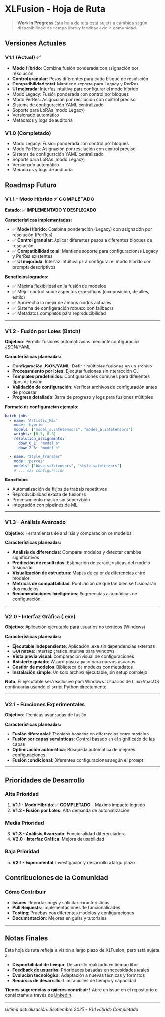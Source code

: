 # XLFusion - Hoja de Ruta

> **Work in Progress**
> Esta hoja de ruta está sujeta a cambios según disponibilidad de tiempo libre y feedback de la comunidad.

## Versiones Actuales

### V1.1 (Actual) ✅
- **Modo Híbrido**: Combina fusión ponderada con asignación por resolución
- **Control granular**: Pesos diferentes para cada bloque de resolución
- **Compatibilidad total**: Mantiene soporte para Legacy y PerRes
- **UI mejorada**: Interfaz intuitiva para configurar el modo híbrido
- Modo Legacy: Fusión ponderada con control por bloques
- Modo PerRes: Asignación por resolución con control preciso
- Sistema de configuración YAML centralizado
- Soporte para LoRAs (modo Legacy)
- Versionado automático
- Metadatos y logs de auditoría

### V1.0 (Completado)
- Modo Legacy: Fusión ponderada con control por bloques
- Modo PerRes: Asignación por resolución con control preciso
- Sistema de configuración YAML centralizado
- Soporte para LoRAs (modo Legacy)
- Versionado automático
- Metadatos y logs de auditoría

## Roadmap Futuro

### ~~V1.1 - Modo Híbrido~~ ✅ COMPLETADO
**Estado**: ✅ **IMPLEMENTADO Y DESPLEGADO**

**Características implementadas:**
- ✅ **Modo Híbrido**: Combina ponderación (Legacy) con asignación por resolución (PerRes)
- ✅ **Control granular**: Aplicar diferentes pesos a diferentes bloques de resolución
- ✅ **Compatibilidad total**: Mantiene soporte para configuraciones Legacy y PerRes existentes
- ✅ **UI mejorada**: Interfaz intuitiva para configurar el modo híbrido con prompts descriptivos

**Beneficios logrados:**
- ✅ Máxima flexibilidad en la fusión de modelos
- ✅ Mejor control sobre aspectos específicos (composición, detalles, estilo)
- ✅ Aprovecha lo mejor de ambos modos actuales
- ✅ Sistema de configuración robusto con fallbacks
- ✅ Metadatos completos para reproducibilidad

---

### V1.2 - Fusión por Lotes (Batch)
**Objetivo**: Permitir fusiones automatizadas mediante configuración JSON/YAML

**Características planeadas:**
- **Configuración JSON/YAML**: Definir múltiples fusiones en un archivo
- **Procesamiento por lotes**: Ejecutar fusiones sin interacción CLI
- **Templates predefinidos**: Configuraciones comunes para diferentes tipos de fusión
- **Validación de configuración**: Verificar archivos de configuración antes de procesar
- **Progreso detallado**: Barra de progreso y logs para fusiones múltiples

**Formato de configuración ejemplo:**
```yaml
batch_jobs:
  - name: "Artistic_Mix"
    mode: "hybrid"
    models: ["model_a.safetensors", "model_b.safetensors"]
    weights: [0.7, 0.3]
    resolution_assignments:
      down_0_1: "model_a"
      down_2_3: "model_b"

  - name: "Style_Transfer"
    mode: "perres"
    models: ["base.safetensors", "style.safetensors"]
    # ... más configuración
```

**Beneficios:**
- Automatización de flujos de trabajo repetitivos
- Reproducibilidad exacta de fusiones
- Procesamiento masivo sin supervisión
- Integración con pipelines de ML

---

### V1.3 - Análisis Avanzado
**Objetivo**: Herramientas de análisis y comparación de modelos

**Características planeadas:**
- **Análisis de diferencias**: Comparar modelos y detectar cambios significativos
- **Predicción de resultados**: Estimación de características del modelo fusionado
- **Visualización de estructura**: Mapas de calor de diferencias entre modelos
- **Métricas de compatibilidad**: Puntuación de qué tan bien se fusionarán dos modelos
- **Recomendaciones inteligentes**: Sugerencias automáticas de configuración

---

### V2.0 - Interfaz Gráfica (.exe)
**Objetivo**: Aplicación ejecutable para usuarios no técnicos (Windows)

**Características planeadas:**
- **Ejecutable independiente**: Aplicación .exe sin dependencias externas
- **GUI nativa**: Interfaz gráfica intuitiva para Windows
- **Vista previa visual**: Comparación visual de configuraciones
- **Asistente guiado**: Wizard paso a paso para nuevos usuarios
- **Gestión de modelos**: Biblioteca de modelos con metadatos
- **Instalación simple**: Un solo archivo ejecutable, sin setup complejo

**Nota**: El ejecutable será exclusivo para Windows. Usuarios de Linux/macOS continuarán usando el script Python directamente.

---

### V2.1 - Funciones Experimentales
**Objetivo**: Técnicas avanzadas de fusión

**Características planeadas:**
- **Fusión diferencial**: Técnicas basadas en diferencias entre modelos
- **Fusión por capas semánticas**: Control basado en el significado de las capas
- **Optimización automática**: Búsqueda automática de mejores configuraciones
- **Fusión condicional**: Diferentes configuraciones según el prompt

---

## Prioridades de Desarrollo

### Alta Prioridad
1. ~~**V1.1 - Modo Híbrido**~~: ✅ **COMPLETADO** - Máximo impacto logrado
2. **V1.2 - Fusión por Lotes**: Alta demanda de automatización

### Media Prioridad
3. **V1.3 - Análisis Avanzado**: Funcionalidad diferenciadora
4. **V2.0 - Interfaz Gráfica**: Mejora de usabilidad

### Baja Prioridad
5. **V2.1 - Experimental**: Investigación y desarrollo a largo plazo

## Contribuciones de la Comunidad

### Cómo Contribuir
- **Issues**: Reportar bugs y solicitar características
- **Pull Requests**: Implementaciones de funcionalidades
- **Testing**: Pruebas con diferentes modelos y configuraciones
- **Documentación**: Mejoras en guías y tutoriales


---

## Notas Finales

Esta hoja de ruta refleja la visión a largo plazo de XLFusion, pero está sujeta a:

- **Disponibilidad de tiempo**: Desarrollo realizado en tiempo libre
- **Feedback de usuarios**: Prioridades basadas en necesidades reales
- **Evolución tecnológica**: Adaptación a nuevas técnicas y formatos
- **Recursos de desarrollo**: Limitaciones de tiempo y capacidad

**Tienes sugerencias o quieres contribuir?**
Abre un issue en el repositorio o contáctame a través de [LinkedIn](https://www.linkedin.com/in/marcosgarest/).

---

*Última actualización: Septiembre 2025 - V1.1 Híbrido Completado*